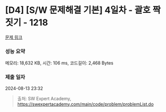 # [D4] [S/W 문제해결 기본] 4일차 - 괄호 짝짓기 - 1218 

[문제 링크](https://swexpertacademy.com/main/code/problem/problemDetail.do?contestProbId=AV14eWb6AAkCFAYD) 

### 성능 요약

메모리: 18,632 KB, 시간: 106 ms, 코드길이: 2,468 Bytes

### 제출 일자

2024-08-13 23:32



> 출처: SW Expert Academy, https://swexpertacademy.com/main/code/problem/problemList.do